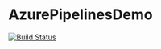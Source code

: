 # AzurePipelinesDemo

[![Build Status](https://dev.azure.com/SymbiosisICTSolutions/AzurePipelinesDemo/_apis/build/status/AzurePipelinesDemo?branchName=dev)](https://dev.azure.com/SymbiosisICTSolutions/AzurePipelinesDemo/_build/latest?definitionId=11&branchName=dev)